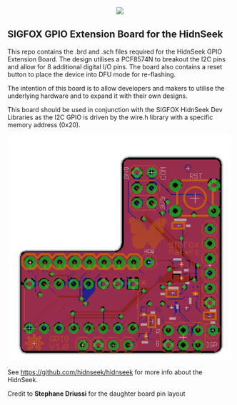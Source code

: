 <p align="center"><img src ="http://www.sigfox.com/themes/custom/sigfox/images/logo-2016.svg" width="300"></p>

## SIGFOX GPIO Extension Board for the HidnSeek

This repo contains the .brd and .sch files required for the HidnSeek GPIO Extension Board. The design utilises a PCF8574N to breakout the I2C pins and allow for 8 additional digital I/O pins. The board also contains a reset button to place the device into DFU mode for re-flashing.

The intention of this board is to allow developers and makers to utilise the underlying hardware and to expand it with their own designs.

This board should be used in conjunction with the SIGFOX HidnSeek Dev Libraries as the I2C GPIO is driven by the wire.h library with a specific memory address (0x20). 

<p align="center"><img src ="https://raw.githubusercontent.com/sigfox/hidnseek-gpio-board/master/Images/hidnseek-gpio.png" width="500"></p>

See https://github.com/hidnseek/hidnseek for more info about the HidnSeek.

Credit to **Stephane Driussi** for the daughter board pin layout
